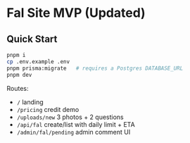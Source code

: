 
# Fal Site MVP (Updated)

## Quick Start
```bash
pnpm i
cp .env.example .env
pnpm prisma:migrate   # requires a Postgres DATABASE_URL
pnpm dev
```

Routes:
- `/` landing
- `/pricing` credit demo
- `/uploads/new` 3 photos + 2 questions
- `/api/fal` create/list with daily limit + ETA
- `/admin/fal/pending` admin comment UI
